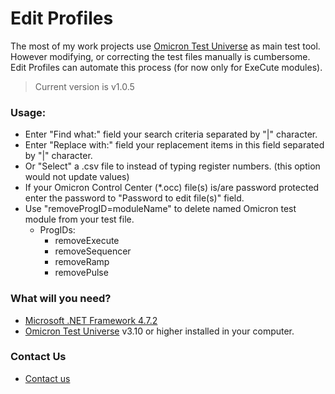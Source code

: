 # Edit Profiles #

The most of my work projects use [Omicron Test Universe](https://www.omicronenergy.com/en/products/test-universe/) as main test tool.  
However modifying, or correcting the test files manually is cumbersome.  
Edit Profiles can automate this process (for now only for ExeCute modules).  
> Current version is v1.0.5

### Usage: ###

* Enter "Find what:" field your search criteria separated by "|" character.
* Enter "Replace with:" field your replacement items in this field separated by "|" character.
* Or "Select" a .csv file to instead of typing register numbers. (this option would not update values)
* If your Omicron Control Center (*.occ) file(s) is/are password protected enter the password to "Password to edit file(s)" field.
* Use "removeProgID=moduleName" to delete named Omicron test module from your test file.
  * ProgIDs:
    * removeExecute
    * removeSequencer
    * removeRamp
    * removePulse

### What will you need? ###

* [Microsoft .NET Framework 4.7.2](https://dotnet.microsoft.com/download/dotnet-framework/net472)
* [Omicron Test Universe](https://www.omicronenergy.com/en/products/test-universe/) v3.10 or higher installed in your computer. 

### Contact Us ###

* [Contact us](http://www.beckwithelectric.com/)